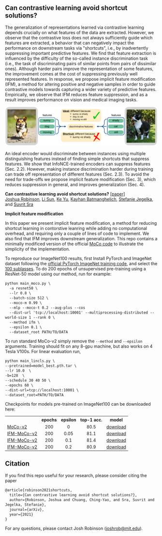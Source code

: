 ## Can contrastive learning avoid shortcut solutions?

The generalization of representations learned via contrastive learning depends crucially on  what features of the data are extracted. However, we observe that the contrastive loss does not always sufficiently guide which features are extracted, a behavior that can negatively impact the performance on downstream tasks via "shortcuts", i.e., by inadvertently suppressing important predictive features. We find that feature extraction is influenced by the difficulty of the so-called instance discrimination task (i.e., the task of discriminating pairs of similar points from pairs of dissimilar ones). Although harder pairs improve the representation of some features, the improvement comes at the cost of suppressing previously well represented features. In response, we propose implicit feature modification (IFM), a method for altering positive and negative samples in order to guide contrastive models towards capturing a wider variety of predictive features. Empirically, we observe that IFM reduces feature suppression, and as a result improves performance on vision and medical imaging tasks.

<p align='center'>
<img src='https://github.com/joshr17/IFM/blob/main/fig1.png?raw=true' width='800'/>
</p>

An ideal encoder would  discriminate between instances using multiple distinguishing features instead of finding simple shortcuts that suppress features. We show that InfoNCE-trained encoders can suppress features (Sec. 2.2). However, making instance discrimination harder during training can trade off representation of different features (Sec. 2.3). To avoid the need for trade-offs we propose implicit feature modification (Sec. 3), which reduces suppression in general, and improves generalization (Sec. 4). 

**Can contrastive learning avoid shortcut solutions?** [[paper]](https://arxiv.org/pdf/2106.11230.pdf)
<br/>
[Joshua Robinson](https://joshrobinson.mit.edu/), 
[Li Sun](https://lisun97.github.io/), 
[Ke Yu](http://www.isp.pitt.edu/node/1945),
[Kayhan Batmanghelich](https://batman-lab.com/), 
[Stefanie Jegelka](https://people.csail.mit.edu/stefje/), and
[Suvrit Sra](http://optml.mit.edu/)
<br/>

**Implicit feature modification**

In this paper we present implicit feature modification, a method for reducing shortcut learning in contorstive leanring while adding no computational overhead, and requiring only a couple of lines of code to implement. We also find that IFM improves downstream generalization. This repo contains a minimally modificed version of the official [MoCo code](https://github.com/facebookresearch/moco) to illustrate the simplicity of the implementation. 

To reproduce our ImageNet100 results, first Install PyTorch and ImageNet dataset following the [official PyTorch ImageNet training code](https://github.com/pytorch/examples/tree/master/imagenet), and select the [100 sublasses](https://github.com/HobbitLong/CMC/blob/master/imagenet100.txt). To do 200 epochs of unsupervised pre-training using a ResNet-50 model using our method, run for example:
```
python main_moco.py \
  -a resnet50 \
  --lr 0.8 \
  --batch-size 512 \
  --moco-m 0.99 \
  --mlp --moco-t 0.2 --aug-plus --cos
  --dist-url 'tcp://localhost:10001' --multiprocessing-distributed --world-size 1 --rank 0 \
  --method ifm \
  --epsilon 0.1 \
  --dataset_root PATH/TO/DATA
```

To run standard MoCo-v2 simply remove the `--method` and `--epsilon` arguments. Training should fit on any 8-gpu machine, but also works on 4 Tesla V100s. For linear evaluation run,

```
python main_lincls.py \
--pretrained=model_best.pth.tar \
--lr 10.0  \ 
-b=128  \
--schedule 30 40 50 \
--epochs 60 \
--dist-url=tcp://localhost:10001 \
--dataset_root=PATH/TO/DATA
```

Checkpoints for models pre-trained on ImageNet100 can be downloaded here:
<table><tbody>
<!-- START TABLE -->
<!-- TABLE HEADER -->
<th valign="bottom"></th>
<th valign="bottom">epochs</th>
<th valign="bottom">epsilon</th>
<th valign="bottom">top-1 acc.</th>
<th valign="bottom">model</th>
<!-- TABLE BODY -->
<tr><td align="left"><a href="https://arxiv.org/abs/1911.05722">MoCo-v2</a></td>
  <td align="center">200</td>
<td align="center">0</td>
<td align="center">80.5</td>
<td align="center"><a href="">download</a></td>
</tr>
<tr><td align="left"><a href="">IFM-MoCo-v2</a></td>
  <td align="center">200</td>
<td align="center">0.05</td>
<td align="center">81.1</td>
<td align="center"><a href="">download</a></td>
</tr>
<tr><td align="left"><a href="">IFM-MoCo-v2</a></td>
  <td align="center">200</td>
<td align="center">0.1</td>
<td align="center">81.4</td>
<td align="center"><a href="">download</a></td>
</tr>
  <tr><td align="left"><a href="">IFM-MoCo-v2</a></td>
    <td align="center">200</td>
<td align="center">0.2</td>
<td align="center">80.9</td>
<td align="center"><a href="">download</a></td>
</tr>
  
</tbody></table>

## Citation

If you find this repo useful for your research, please consider citing the paper

```
@article{robinson2021shortcuts,
  title={Can contrastive learning avoid shortcut solutions?},
  author={Robinson, Joshua and Chuang, Ching-Yao, and Sra, Suvrit and Jegelka, Stefanie},
  journal={arXiv},
  year={2021}
}
```
For any questions, please contact Josh Robinson (joshrob@mit.edu).
